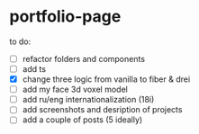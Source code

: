# portfolio-page



to do:
- [ ] refactor folders and components
- [ ] add ts
- [x] change three logic from vanilla to fiber & drei 
- [ ] add  my face 3d voxel model
 - [ ] add ru/eng internationalization (18i)  
 - [ ]  add  screenshots and desription of projects
 - [ ] add a couple of posts (5 ideally)
